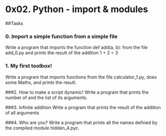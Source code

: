 # 0x02. Python - import & modules

##Tasks

### 0. Import a simple function from a simple file
Write a program that imports the function def add(a, b): from the file add_0.py and prints the result of the addition 1 + 2 = 3

### 1. My first toolbox!
Write a program that imports functions from the file calculator_1.py, does some Maths, and prints the result.

###2. How to make a script dynamic!
Write a program that prints the number of and the list of its arguments.

###3. Infinite addition
Write a program that prints the result of the addition of all arguments

###4. Who are you?
Write a program that prints all the names defined by the compiled module hidden_4.pyc.
